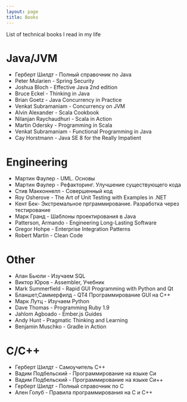 ```yaml
---
layout: page
title: Books
---
```


List of technical books I read in my life


Java/JVM
====
* Герберт Шилдт -  Полный справочник по Java
* Peter Mularien - Spring Security
* Joshua Bloch - Effective Java 2nd edition
* Bruce Eckel - Thinking in Java
* Brian Goetz - Java Concurrency in Practice
* Venkat Subramaniam - Concurrency on JVM
* Alvin Alexander - Scala Cookbook
* Nilanjan Raychaudhuri - Scala in Action
* Martin Odersky - Programming in Scala
* Venkat Subramaniam - Functional Programming in Java
* Cay Horstmann - Java SE 8 for the Really Impatient


Engineering
====
* Мартин Фаулер - UML. Основы
* Мартин Фаулер - Рефакторинг. Улучшение существующего кода
* Стив Макконнелл - Совершенный код
* Roy Osherove - The Art of Unit Testing with Examples in .NET
* Кент Бек- Экстремальное прграммирование. Разработка через тестирование
* Марк Гранд - Шаблоны проектирования в Java
* Patterson, Armando - Engineering Long-Lasting Software
* Gregor Hohpe - Enterprise Integration Patterns
* Robert Martin - Clean Code

Other
====
* Алан Бьюли - Изучаем SQL
* Виктор Юров - Assembler, Учебник
* Mark Summerfield - Rapid GUI Programming with Python and Qt
* Бланшет,Саммерфилд - QT4 Программирование GUI на C++
* Марк Лутц - Изучаем Python
* Dave Thomas - Programming Ruby 1.9
* Jahlom Agboado - Ember.js Guides
* Andy Hunt - Pragmatic Thinking and Learning
* Benjamin Muschko - Gradle in Action


C/C++
====
* Герберт Шилдт - Самоучитель С++
* Вадим Подбельский - Программирование на языке Си
* Вадим Подбельский - Программирование на языке Си++
* Герберт Шилдт - Полный справочник по С
* Ален Голуб - Правила программирования на C и С++
